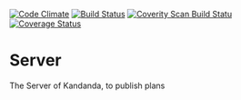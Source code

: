 [![Code Climate](https://codeclimate.com/github/kandanda/Server.png)](https://codeclimate.com/github/kandanda/Server)
[![Build Status](https://travis-ci.org/kandanda/Server.svg?branch=master)](https://travis-ci.org/kandanda/Server)
[![Coverity Scan Build Statu](https://scan.coverity.com/projects/11978/badge.svg)](https://scan.coverity.com/projects/kandanda-server)
[![Coverage Status](https://coveralls.io/repos/github/kandanda/Server/badge.svg?branch=master)](https://coveralls.io/github/kandanda/Server?branch=master)

# Server
The Server of Kandanda, to publish plans

